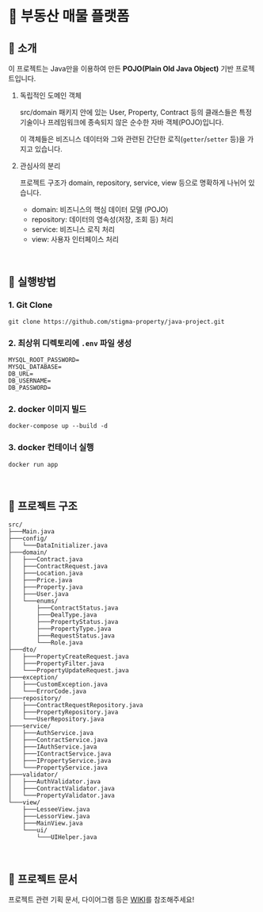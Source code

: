 # 🏡 부동산 매물 플랫폼

## 🔵 소개

이 프로젝트는 Java만을 이용하여 만든 __POJO(Plain Old Java Object)__ 기반 프로젝트입니다.

1. 독립적인 도메인 객체
   
   src/domain 패키지 안에 있는 User, Property, Contract 등의 클래스들은 특정 기술이나 프레임워크에 종속되지 않은 순수한 자바 객체(POJO)입니다.
   
   이 객체들은 비즈니스 데이터와 그와 관련된 간단한 로직(`getter`/`setter` 등)을 가지고 있습니다.

2. 관심사의 분리

   프로젝트 구조가 domain, repository, service, view 등으로 명확하게 나뉘어 있습니다.

   * domain: 비즈니스의 핵심 데이터 모델 (POJO)
   * repository: 데이터의 영속성(저장, 조회 등) 처리
   * service: 비즈니스 로직 처리
   * view: 사용자 인터페이스 처리

<br/>

## 🔵 실행방법

### 1. Git Clone
```shell
git clone https://github.com/stigma-property/java-project.git
```

### 2. 최상위 디렉토리에 `.env` 파일 생성
```shell
MYSQL_ROOT_PASSWORD=
MYSQL_DATABASE=
DB_URL=
DB_USERNAME=
DB_PASSWORD=
```

### 2. docker 이미지 빌드
```shell
docker-compose up --build -d
```

### 3. docker 컨테이너 실행
```shell
docker run app
```

<br/>

## 🔵 프로젝트 구조

```shell
src/
├───Main.java
├───config/
│   └───DataInitializer.java
├───domain/
│   ├───Contract.java
│   ├───ContractRequest.java
│   ├───Location.java
│   ├───Price.java
│   ├───Property.java
│   ├───User.java
│   └───enums/
│       ├───ContractStatus.java
│       ├───DealType.java
│       ├───PropertyStatus.java
│       ├───PropertyType.java
│       ├───RequestStatus.java
│       └───Role.java
├───dto/
│   ├───PropertyCreateRequest.java
│   ├───PropertyFilter.java
│   └───PropertyUpdateRequest.java
├───exception/
│   ├───CustomException.java
│   └───ErrorCode.java
├───repository/
│   ├───ContractRequestRepository.java
│   ├───PropertyRepository.java
│   └───UserRepository.java
├───service/
│   ├───AuthService.java
│   ├───ContractService.java
│   ├───IAuthService.java
│   ├───IContractService.java
│   ├───IPropertyService.java
│   └───PropertyService.java
├───validator/
│   ├───AuthValidator.java
│   ├───ContractValidator.java
│   └───PropertyValidator.java
└───view/
    ├───LesseeView.java
    ├───LessorView.java
    ├───MainView.java
    └───ui/
        └───UIHelper.java
```

<br/>

## 🔵 프로젝트 문서

프로젝트 관련 기획 문서, 다이어그램 등은 [WIKI](https://github.com/kkkwp/property-pojo-project/wiki)를 참조해주세요!
